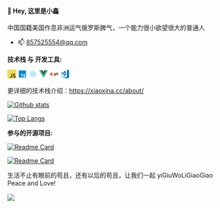 #### 👋 Hey, 这里是小鑫
中国国籍美国作息非洲运气俄罗斯脾气，一个能力很小欲望很大的普通人

- 📫 857525554@qq.com


**技术栈 与 开发工具:**

<code><img height="20" src="https://raw.githubusercontent.com/github/explore/80688e429a7d4ef2fca1e82350fe8e3517d3494d/topics/javascript/javascript.png"></code>
<code><img height="20" src="https://github.com/likaia/likaia/blob/main/typescript.png"></code>
<code><img height="20" src="https://raw.githubusercontent.com/github/explore/80688e429a7d4ef2fca1e82350fe8e3517d3494d/topics/react/react.png"></code>
<code><img height="20" src="https://raw.githubusercontent.com/github/explore/80688e429a7d4ef2fca1e82350fe8e3517d3494d/topics/vue/vue.png"></code>
<code><img height="20" src="https://raw.githubusercontent.com/github/explore/80688e429a7d4ef2fca1e82350fe8e3517d3494d/topics/git/git.png"></code>
<code><img height="20" src="https://raw.githubusercontent.com/isxiaoxin/isxiaoxin/main/vscode.png"></code>

更详细的技术栈介绍：https://xiaoxina.cc/about/

[![Github stats](https://github-readme-stats.vercel.app/api?username=isxiaoxin&show_icons=true&include_all_commits=true)](https://github.com/YourUsername/github-readme-stats)

[![Top Langs](https://github-readme-stats.vercel.app/api/top-langs/?username=isxiaoxin&layout=compact)](https://github.com/YourUsername/github-readme-stats)

**参与的开源项目:**

[![Readme Card](https://github-readme-stats.vercel.app/api/pin/?username=isxiaoxin&repo=hexo-theme-ocean)](https://github.com/zhwangart/hexo-theme-ocean)

[![Readme Card](https://github-readme-stats.vercel.app/api/pin/?username=isxiaoxin&repo=cuke-ui)](https://github.com/cuke-ui/cuke-ui)

生活不止有眼前的苟且，还有以后的苟且，让我们一起 yiGiuWoLiGiaoGiao Peace and Love!

<img src="https://komarev.com/ghpvc/?username=isxiaoxin&&style=flat-square" align="center" />
